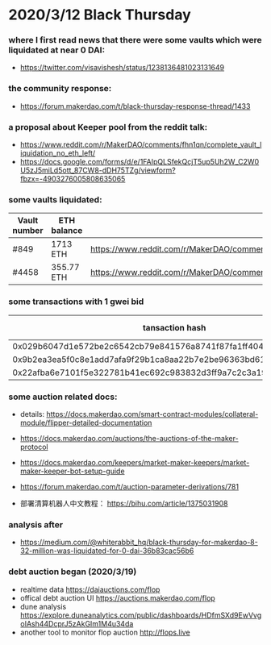 # 2020/3/12 Black Thursday
### where I first read news that there were some vaults which were liquidated at near 0 DAI:
- https://twitter.com/visavishesh/status/1238136481023131649

### the community response:
- https://forum.makerdao.com/t/black-thursday-response-thread/1433

### a proposal about Keeper pool from the reddit talk:
- https://www.reddit.com/r/MakerDAO/comments/fhn1qn/complete_vault_liquidation_no_eth_left/
- https://docs.google.com/forms/d/e/1FAIpQLSfekQcjT5up5Uh2W_C2W0U5zJ5miLd5ott_87CW8-dDH75TZg/viewform?fbzx=-4903276005808635065

### some vaults liquidated:
Vault number |  ETH balance  |  source
-----------  | --------------| --------------------------------------
 #849        | 1713 ETH      |  https://www.reddit.com/r/MakerDAO/comments/fhs7kp/just_got_100_liquidated_with_my_1713_eth_cdp_fck/
 #4458       | 355.77 ETH    | https://www.reddit.com/r/MakerDAO/comments/fhn1qn/complete_vault_liquidation_no_eth_left/

### some transactions with 1 gwei bid
tansaction hash   |                                                       auction id
------------------------------------------------------------------  |    ------------
0x029b6047d1e572be2c6542cb79e841576a8741f87fa1ff40496fdf45e33b8435  |       830
0x9b2ea3ea5f0c8e1add7afa9f29b1ca8aa22b7e2be96363bd6146e0534025fc07	|	      831
0x22afba6e7101f5e322781b41ec692c983832d3ff9a7c2c3a191890f61ef8446b  |       832


### some auction related docs:
- details: https://docs.makerdao.com/smart-contract-modules/collateral-module/flipper-detailed-documentation
- https://docs.makerdao.com/auctions/the-auctions-of-the-maker-protocol
- https://docs.makerdao.com/keepers/market-maker-keepers/market-maker-keeper-bot-setup-guide
- https://forum.makerdao.com/t/auction-parameter-derivations/781

- 部署清算机器人中文教程： https://bihu.com/article/1375031908

### analysis after 
- https://medium.com/@whiterabbit_hq/black-thursday-for-makerdao-8-32-million-was-liquidated-for-0-dai-36b83cac56b6

### debt auction began (2020/3/19)
- realtime data https://daiauctions.com/flop 
- offical debt auction UI https://auctions.makerdao.com/flop
- dune analysis https://explore.duneanalytics.com/public/dashboards/HDfmSXd9EwVvgoIAsh44DcprJ5zAkGIm1M4u34da
- another tool to monitor flop auction http://flops.live


